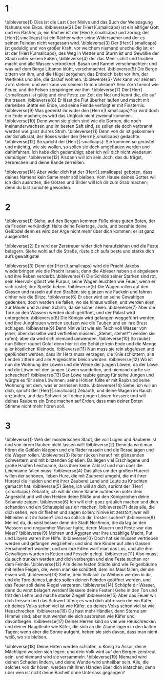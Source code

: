 # 1
\bibleverse{1} Dies ist die Last über Ninive und das Buch der Weissagung Nahums von Elkos. \bibleverse{2} Der [Herr]{.smallcaps} ist ein eifriger Gott und ein Rächer, ja, ein Rächer ist der [Herr]{.smallcaps} und zornig; der [Herr]{.smallcaps} ist ein Rächer wider seine Widersacher und der es seinen Feinden nicht vergessen wird. \bibleverse{3} Der [Herr]{.smallcaps} ist geduldig und von großer Kraft, vor welchem niemand unschuldig ist; er ist der [Herr]{.smallcaps}, des Weg in Wetter und Sturm ist und Gewölke der Staub unter seinen Füßen, \bibleverse{4} der das Meer schilt und trocken macht und alle Wasser vertrocknet. Basan und Karmel verschmachten; und was auf dem Berge Libanon blüht, verschmachtet. \bibleverse{5} Die Berge zittern vor ihm, und die Hügel zergehen; das Erdreich bebt vor ihm, der Weltkreis und alle, die darauf wohnen. \bibleverse{6} Wer kann vor seinem Zorn stehen, und wer kann vor seinem Grimm bleiben? Sein Zorn brennt wie Feuer, und die Felsen zerspringen vor ihm. \bibleverse{7} Der [Herr]{.smallcaps} ist gütig und eine Feste zur Zeit der Not und kennt die, die auf ihn trauen. \bibleverse{8} Er lässt die Flut überher laufen und macht mit derselben Stätte ein Ende, und seine Feinde verfolgt er mit Finsternis. \bibleverse{9} Was gedenkt ihr wider den [Herrn]{.smallcaps}? Er wird doch ein Ende machen; es wird das Unglück nicht zweimal kommen. \bibleverse{10} Denn wenn sie gleich sind wie die Dornen, die noch ineinanderwachsen und im besten Saft sind, so sollen sie doch verbrannt werden wie ganz dürres Stroh. \bibleverse{11} Denn von dir ist gekommen der Schalksrat, der Böses wider den [Herrn]{.smallcaps} gedachte. \bibleverse{12} So spricht der [Herr]{.smallcaps}: Sie kommen so gerüstet und mächtig, wie sie wollen, so sollen sie doch umgehauen werden und dahinfahren. Ich habe dich gedemütigt; aber ich will dich nicht wiederum demütigen. \bibleverse{13} Alsdann will ich sein Joch, das du trägst, zerbrechen und deine Bande zerreißen. 

\bibleverse{14} Aber wider dich hat der [Herr]{.smallcaps} geboten, dass deines Namens kein Same mehr soll bleiben. Vom Hause deines Gottes will ich dich ausrotten, die Götzen und Bilder will ich dir zum Grab machen; denn du bist zunichte geworden.

# 2
\bibleverse{1} Siehe, auf den Bergen kommen Füße eines guten Boten, der da Frieden verkündigt! Halte deine Feiertage, Juda, und bezahle deine Gelübde! denn es wird der Arge nicht mehr über dich kommen; er ist ganz ausgerottet. 

\bibleverse{2} Es wird der Zerstreuer wider dich heraufziehen und die Feste belagern. Siehe wohl auf die Straße, rüste dich aufs beste und stärke dich aufs gewaltigste! 

\bibleverse{3} Denn der [Herr]{.smallcaps} wird die Pracht Jakobs wiederbringen wie die Pracht Israels; denn die Ableser haben sie abgelesen und ihre Reben verderbt. \bibleverse{4} Die Schilde seiner Starken sind rot, sein Heervolk glänzt wie Purpur, seine Wagen leuchten wie Feuer, wenn er sich rüstet; ihre Spieße beben. \bibleverse{5} Die Wagen rollen auf den Gassen und rasseln auf den Straßen; sie glänzen wie Fackeln und fahren einher wie die Blitze. \bibleverse{6} Er aber wird an seine Gewaltigen gedenken; doch werden sie fallen, wo sie hinaus wollen, und werden eilen zur Mauer und zu dem Schirm, da sie sicher seien. \bibleverse{7} Aber die Tore an den Wassern werden doch geöffnet, und der Palast wird untergehen. \bibleverse{8} Die Königin wird gefangen weggeführt werden, und ihre Jungfrauen werden seufzen wie die Tauben und an ihre Brust schlagen. \bibleverse{9} Denn Ninive ist wie ein Teich voll Wasser von jeher; aber dasselbe wird verfließen müssen. „Stehet, stehet!“ (werden sie rufen); aber da wird sich niemand umwenden. \bibleverse{10} So raubet nun Silber! raubet Gold! denn hier ist der Schätze kein Ende und die Menge aller köstlichen Kleinode. \bibleverse{11} Nun muss sie rein abgelesen und geplündert werden, dass ihr Herz muss verzagen, die Knie schlottern, alle Lenden zittern und alle Angesichter bleich werden. \bibleverse{12} Wo ist nun die Wohnung der Löwen und die Weide der jungen Löwen, da der Löwe und die Löwin mit den jungen Löwen wandelten, und niemand durfte sie scheuchen? \bibleverse{13} Der Löwe raubte genug für seine Jungen und würgte es für seine Löwinnen; seine Höhlen füllte er mit Raub und seine Wohnung mit dem, was er zerrissen hatte. \bibleverse{14} Siehe, ich will an dich, spricht der [Herr]{.smallcaps} Zebaoth, und deine Wagen im Rauch anzünden, und das Schwert soll deine jungen Löwen fressen; und will deines Raubens ein Ende machen auf Erden, dass man deiner Boten Stimme nicht mehr hören soll.

# 3
\bibleverse{1} Weh der mörderischen Stadt, die voll Lügen und Räuberei ist und von ihrem Rauben nicht lassen will! \bibleverse{2} Denn da wird man hören die Geißeln klappen und die Räder rasseln und die Rosse jagen und die Wagen rollen. \bibleverse{3} Reiter rücken herauf mit glänzenden Schwertern und mit blitzenden Spießen. Da liegen viel Erschlagene und große Haufen Leichname, dass ihrer keine Zahl ist und man über die Leichname fallen muss. \bibleverse{4} Das alles um der großen Hurerei willen der schönen, lieben Hure, die mit Zauberei umgeht, die mit ihrer Hurerei die Heiden und mit ihrer Zauberei Land und Leute zu Knechten gemacht hat. \bibleverse{5} Siehe, ich will an dich, spricht der [Herr]{.smallcaps} Zebaoth; ich will dir deine Säume aufdecken unter dein Angesicht und will den Heiden deine Blöße und den Königreichen deine Schande zeigen. \bibleverse{6} Ich will dich ganz gräulich machen und dich schänden und ein Schauspiel aus dir machen, \bibleverse{7} dass alle, die dich sehen, von dir fliehen und sagen sollen: Ninive ist zerstört; wer will Mitleiden mit ihr haben? Und wo soll ich dir Tröster suchen? \bibleverse{8} Meinst du, du seist besser denn die Stadt No-Amon, die da lag an den Wassern und ringsumher Wasser hatte, deren Mauern und Feste war das Meer? \bibleverse{9} Mohren und Ägypten war ihre unzählige Macht, Put und Libyen waren ihre Hilfe. \bibleverse{10} Doch hat sie müssen vertrieben werden und gefangen wegziehen; und sind ihre Kinder auf allen Gassen zerschmettert worden, und um ihre Edlen warf man das Los, und alle ihre Gewaltigen wurden in Ketten und Fesseln gelegt. \bibleverse{11} Also musst du auch trunken werden und dich verbergen und eine Feste suchen vor dem Feinde. \bibleverse{12} Alle deine festen Städte sind wie Feigenbäume mit reifen Feigen, die, wenn man sie schüttelt, dem ins Maul fallen, der sie essen will. \bibleverse{13} Siehe, dein Volk soll zu Weibern werden in dir, und die Tore deines Landes sollen deinen Feinden geöffnet werden, und das Feuer soll deine Riegel verzehren. \bibleverse{14} Schöpfe dir Wasser, denn du wirst belagert werden! Bessere deine Festen! Gehe in den Ton und tritt den Lehm und mache starke Ziegel! \bibleverse{15} Aber das Feuer wir dich fressen und das Schwert töten; es wird dich abfressen die ein Käfer, ob deines Volks schon viel ist wie Käfer, ob deines Volks schon viel ist wie Heuschrecken. \bibleverse{16} Du hast mehr Händler, denn Sterne am Himmel sind; aber nun werden sie sich ausbreiten wie Käfer und davonfliegen. \bibleverse{17} Deiner Herren sind so viel wie Heuschrecken und deiner Hauptleute wie Käfer, die sich an die Zäune lagern in den kalten Tagen; wenn aber die Sonne aufgeht, heben sie sich davon, dass man nicht weiß, wo sie bleiben. 

\bibleverse{18} Deine Hirten werden schlafen, o König zu Assur, deine Mächtigen werden sich legen; und dein Volk wird auf den Bergen zerstreut sein, und niemand wird sie versammeln. \bibleverse{19} Niemand wird deinen Schaden lindern, und deine Wunde wird unheilbar sein. Alle, die solches von dir hören, werden mit ihren Händen über dich klatschen; denn über wen ist nicht deine Bosheit ohne Unterlass gegangen?